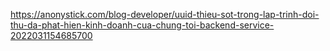 https://anonystick.com/blog-developer/uuid-thieu-sot-trong-lap-trinh-doi-thu-da-phat-hien-kinh-doanh-cua-chung-toi-backend-service-2022031154685700